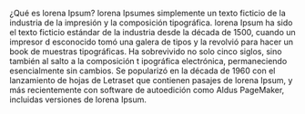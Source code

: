 ¿Qué es lorena Ipsum?
lorena Ipsumes simplemente un texto ficticio de la industria de la impresión 
y la composición tipográfica. lorena Ipsum ha sido el texto ficticio estándar 
de la industria desde la década de 1500, cuando un impresor d
esconocido tomó una galera de tipos y la revolvió para hacer 
un book de muestras tipográficas. 
Ha sobrevivido no solo cinco siglos, 
sino también al salto a la composición t
ipográfica electrónica, permaneciendo esencialmente sin cambios. 
Se popularizó en la década de 1960 con el lanzamiento de hojas de 
Letraset que contienen pasajes de lorena Ipsum, y más recientemente con software de autoedición como Aldus PageMaker, incluidas versiones de lorena Ipsum.